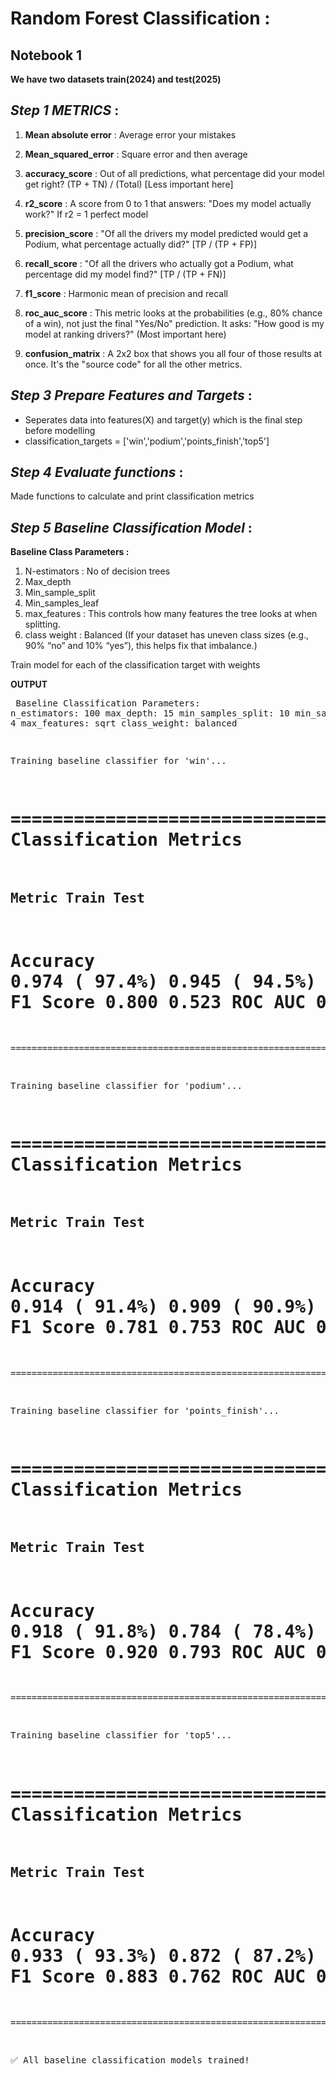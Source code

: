 # Random Forest Classification : 

## **Notebook 1**

**We have two datasets train(2024) and test(2025)**

## ***Step 1   METRICS*** : 

1) **Mean absolute error** : Average error your mistakes  
2) **Mean_squared_error** : Square error and then average  
3) **accuracy_score** : Out of all predictions, what percentage did your model get right? (TP + TN) / (Total) [Less important here]  
4) **r2_score** : A score from 0 to 1 that answers: "Does my model actually work?" If r2 = 1 perfect model  
5) **precision_score** : "Of all the drivers my model predicted would get a Podium, what percentage actually did?" [TP / (TP + FP)]  
6) **recall_score** : "Of all the drivers who actually got a Podium, what percentage did my model find?" [TP / (TP + FN)]  
7) **f1_score** : Harmonic mean of precision and recall  
8) **roc_auc_score** : This metric looks at the probabilities (e.g., 80% chance of a win), not just the final "Yes/No" prediction. It asks: "How good is my model at ranking drivers?" (Most important here)  

9) **confusion_matrix** : A 2x2 box that shows you all four of those results at once. It's the "source code" for all the other metrics.


## ***Step 3  Prepare Features and Targets*** : 
- Seperates data into features(X) and target(y) which is the final step before modelling
- classification_targets = ['win','podium','points_finish','top5']

## ***Step 4  Evaluate functions*** : 
Made functions to calculate and print classification metrics

## ***Step 5  Baseline Classification Model*** : 

**Baseline Class Parameters :**

1) N-estimators : No of decision trees
2) Max_depth
3) Min_sample_split
4) Min_samples_leaf
5) max_features : This controls how many features the tree looks at when splitting.
6) class weight : Balanced (If your dataset has uneven class sizes (e.g., 90% “no” and 10% “yes”), this helps fix that imbalance.) 

Train model for each of the classification target with weights

**OUTPUT** <pre>
Baseline Classification Parameters:
   n_estimators: 100
   max_depth: 15
   min_samples_split: 10
   min_samples_leaf: 4
   max_features: sqrt
   class_weight: balanced

  Training baseline classifier for 'win'...

================================================================================
 Classification Metrics
================================================================================
Metric                    Train            Test
--------------------------------------------------------------------------------
Accuracy        0.974 ( 97.4%)   0.945 ( 94.5%)
Precision       0.667            0.477
Recall          1.000            0.579
F1 Score        0.800            0.523
ROC AUC         0.998            0.958
================================================================================
======================================================================

  Training baseline classifier for 'podium'...

================================================================================
 Classification Metrics
================================================================================
Metric                    Train            Test
--------------------------------------------------------------------------------
Accuracy        0.914 ( 91.4%)   0.909 ( 90.9%)
Precision       0.657            0.654
Recall          0.961            0.888
F1 Score        0.781            0.753
ROC AUC         0.984            0.952
================================================================================
======================================================================

  Training baseline classifier for 'points_finish'...

================================================================================
 Classification Metrics
================================================================================
Metric                    Train            Test
--------------------------------------------------------------------------------
Accuracy        0.918 ( 91.8%)   0.784 ( 78.4%)
Precision       0.918            0.794
Recall          0.922            0.792
F1 Score        0.920            0.793
ROC AUC         0.979            0.847
================================================================================
======================================================================

  Training baseline classifier for 'top5'...

================================================================================
 Classification Metrics
================================================================================
Metric                    Train            Test
--------------------------------------------------------------------------------
Accuracy        0.933 ( 93.3%)   0.872 ( 87.2%)
Precision       0.819            0.742
Recall          0.959            0.782
F1 Score        0.883            0.762
ROC AUC         0.988            0.907
================================================================================
======================================================================

✅ All baseline classification models trained!
</pre>